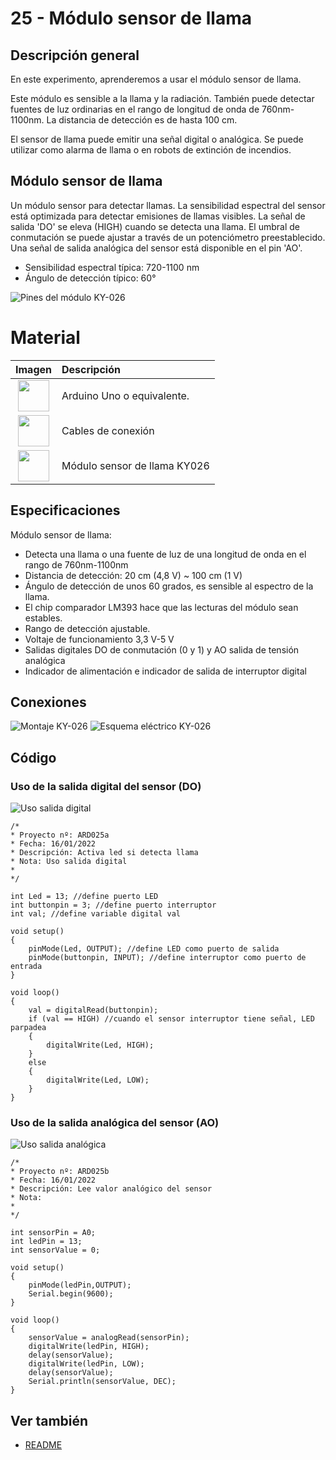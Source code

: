 # 25 - Módulo sensor de llama

## Descripción general

En este experimento, aprenderemos a usar el módulo sensor de llama.

Este módulo es sensible a la llama y la radiación. También puede detectar
fuentes de luz ordinarias en el rango de longitud de onda de 760nm-1100nm.
La distancia de detección es de hasta 100 cm.

El sensor de llama puede emitir una señal digital o analógica. Se puede
utilizar como alarma de llama o en robots de extinción de incendios.

## Módulo sensor de llama

Un módulo sensor para detectar llamas. La sensibilidad espectral del
sensor está optimizada para detectar emisiones de llamas visibles. La
señal de salida 'DO' se eleva (HIGH) cuando se detecta una llama. El
umbral de conmutación se puede ajustar a través de un potenciómetro
preestablecido. Una señal de salida analógica del sensor está disponible en
el pin 'AO'.

- Sensibilidad espectral típica: 720-1100 nm
- Ángulo de detección típico: 60°

![Pines del módulo KY-026](../imatges/ard/ard_25_01.png)

# Material

|                               Imagen                               | Descripción                  |
| :----------------------------------------------------------------: | :-------------------------- |
| <img src="./../imatges/mat/mat_unor3.png" width="50" height="50">  | Arduino Uno o equivalente.   |
| <img src="./../imatges/mat/mat_cables.png" width="50" height="50"> | Cables de conexión          |
| <img src="./../imatges/mat/mat_KY-026.png" width="50" height="50"> | Módulo sensor de llama KY026 |

## Especificaciones

Módulo sensor de llama:

- Detecta una llama o una fuente de luz de una longitud de onda en el
  rango de 760nm-1100nm
- Distancia de detección: 20 cm (4,8 V) ~ 100 cm (1 V)
- Ángulo de detección de unos 60 grados, es sensible al espectro de la
  llama.
- El chip comparador LM393 hace que las lecturas del módulo sean
  estables.
- Rango de detección ajustable.
- Voltaje de funcionamiento 3,3 V-5 V
- Salidas digitales DO de conmutación (0 y 1) y AO salida de tensión
  analógica
- Indicador de alimentación e indicador de salida de interruptor
  digital

## Conexiones

![Montaje KY-026](../imatges/ard/ard_25_02.png)
![Esquema eléctrico KY-026](../imatges/ard/ard_25_03.png)

## Código

### Uso de la salida digital del sensor (DO)

![Uso salida digital](../imatges/ard/ard_25_04.png)

```Arduino
/*
* Proyecto nº: ARD025a
* Fecha: 16/01/2022
* Descripción: Activa led si detecta llama
* Nota: Uso salida digital
*
*/

int Led = 13; //define puerto LED
int buttonpin = 3; //define puerto interruptor
int val; //define variable digital val

void setup()
{
    pinMode(Led, OUTPUT); //define LED como puerto de salida
    pinMode(buttonpin, INPUT); //define interruptor como puerto de entrada
}

void loop()
{
    val = digitalRead(buttonpin);
    if (val == HIGH) //cuando el sensor interruptor tiene señal, LED parpadea
    {
        digitalWrite(Led, HIGH);
    }
    else
    {
        digitalWrite(Led, LOW);
    }
}
```

### Uso de la salida analógica del sensor (AO)

![Uso salida analógica](../imatges/ard/ard_25_05.png)

```Arduino
/*
* Proyecto nº: ARD025b
* Fecha: 16/01/2022
* Descripción: Lee valor analógico del sensor
* Nota:
*
*/

int sensorPin = A0;
int ledPin = 13;
int sensorValue = 0;

void setup()
{
    pinMode(ledPin,OUTPUT);
    Serial.begin(9600);
}

void loop()
{
    sensorValue = analogRead(sensorPin);
    digitalWrite(ledPin, HIGH);
    delay(sensorValue);
    digitalWrite(ledPin, LOW);
    delay(sensorValue);
    Serial.println(sensorValue, DEC);
}
```

## Ver también

- [README](../README.md)
